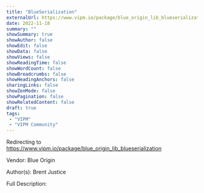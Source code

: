```yaml
---
title: "BlueSerialization"
externalUrl: https://www.vipm.io/package/blue_origin_lib_blueserialization
date: 2022-11-18
summary: ""
showSummary: true
showAuthor: false
showEdit: false
showData: false
showViews: false
showReadingTime: false
showWordCount: false
showBreadcrumbs: false
showHeadingAnchors: false
sharingLinks: false
showZenMode: false
showPagination: false
showRelatedContent: false
draft: true
tags:
 - "VIPM"
 - "VIPM Community"
---
```


Redirecting to https://www.vipm.io/package/blue_origin_lib_blueserialization

Vendor: Blue Origin

Author(s): Brent Justice
 
Full Description:
